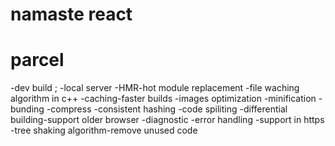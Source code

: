 
# namaste react

# parcel

-dev build ;
-local server
-HMR-hot module  replacement
-file waching algorithm in c++
-caching-faster builds
-images optimization
-minification
-bunding
-compress
-consistent hashing
-code spiliting
-differential building-support older browser
-diagnostic
-error handling
-support in https
-tree shaking algorithm-remove unused code
